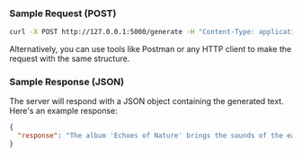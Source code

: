 ### Sample Request (POST)

```bash
curl -X POST http://127.0.0.1:5000/generate -H "Content-Type: application/json" -d '{"input": "Create a description for a new music album inspired by nature."}'
```

Alternatively, you can use tools like Postman or any HTTP client to make the request with the same structure.

### Sample Response (JSON)

The server will respond with a JSON object containing the generated text. Here's an example response:

```json
{
  "response": "The album 'Echoes of Nature' brings the sounds of the earth to life, with melodies that capture the essence of forests, rivers, and mountains. Each track immerses the listener in a world of serene beauty and vibrant energy, evoking the majesty of nature's landscapes."
}
```
